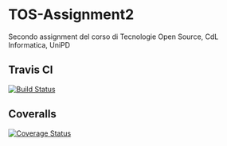 # TOS-Assignment2
Secondo assignment del corso di Tecnologie Open Source, CdL Informatica, UniPD
## Travis CI
[![Build Status](https://travis-ci.org/TommasoAzz/TOS-Assignment2.svg?branch=master)](https://travis-ci.org/TommasoAzz/TOS-Assignment2)
## Coveralls
[![Coverage Status](https://coveralls.io/repos/github/TommasoAzz/TOS-Assignment2/badge.svg?branch=master)](https://coveralls.io/github/TommasoAzz/TOS-Assignment2?branch=master)
